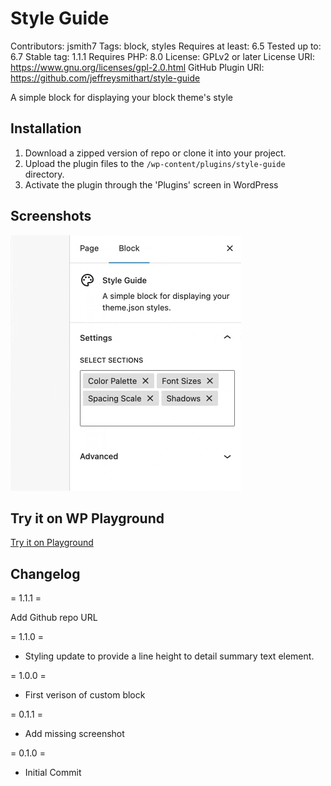 # Style Guide

Contributors: jsmith7
Tags: block, styles
Requires at least: 6.5
Tested up to: 6.7
Stable tag: 1.1.1
Requires PHP: 8.0
License: GPLv2 or later
License URI: https://www.gnu.org/licenses/gpl-2.0.html
GitHub Plugin URI: https://github.com/jeffreysmithart/style-guide

A simple block for displaying your block theme's style

## Installation

1. Download a zipped version of repo or clone it into your project.
2. Upload the plugin files to the `/wp-content/plugins/style-guide` directory.
3. Activate the plugin through the 'Plugins' screen in WordPress

## Screenshots

![Selecting and removing style guide sections in the Inspector controls sidebar of a WordPress editor](./assets/screenshot-1.gif "After installation, add the new Style Guide block to your page. You then have the option to add or remove different style guide sections.")

## Try it on WP Playground

[Try it on Playground](https://playground.wordpress.net/?blueprint-url=https://raw.githubusercontent.com/jeffreysmithart/style-guide/refs/heads/main/_playground/blueprint.json)

## Changelog

= 1.1.1 =

Add Github repo URL

= 1.1.0 =

- Styling update to provide a line height to detail summary text element.

= 1.0.0 =

- First verison of custom block

= 0.1.1 =

- Add missing screenshot

= 0.1.0 =

- Initial Commit

